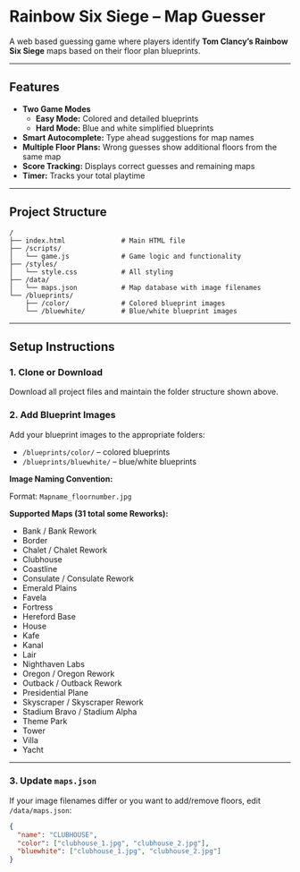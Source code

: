 # Rainbow Six Siege – Map Guesser

A web based guessing game where players identify **Tom Clancy’s Rainbow Six Siege** maps based on their floor plan blueprints.

---

## Features

- **Two Game Modes**
  - **Easy Mode:** Colored and detailed blueprints  
  - **Hard Mode:** Blue and white simplified blueprints
- **Smart Autocomplete:** Type ahead suggestions for map names  
- **Multiple Floor Plans:** Wrong guesses show additional floors from the same map  
- **Score Tracking:** Displays correct guesses and remaining maps  
- **Timer:** Tracks your total playtime  

---

## Project Structure

```text
/
├── index.html              # Main HTML file
├── /scripts/
│   └── game.js             # Game logic and functionality
├── /styles/
│   └── style.css           # All styling
├── /data/
│   └── maps.json           # Map database with image filenames
└── /blueprints/
    ├── /color/             # Colored blueprint images
    └── /bluewhite/         # Blue/white blueprint images
```

---

## Setup Instructions

### 1. Clone or Download

Download all project files and maintain the folder structure shown above.

### 2. Add Blueprint Images

Add your blueprint images to the appropriate folders:

- `/blueprints/color/` – colored blueprints  
- `/blueprints/bluewhite/` – blue/white blueprints  

**Image Naming Convention:**

Format: `Mapname_floornumber.jpg`

**Supported Maps (31 total some Reworks):**

- Bank / Bank Rework  
- Border  
- Chalet / Chalet Rework  
- Clubhouse  
- Coastline  
- Consulate / Consulate Rework  
- Emerald Plains  
- Favela  
- Fortress  
- Hereford Base  
- House  
- Kafe  
- Kanal  
- Lair  
- Nighthaven Labs  
- Oregon / Oregon Rework  
- Outback / Outback Rework  
- Presidential Plane  
- Skyscraper / Skyscraper Rework  
- Stadium Bravo / Stadium Alpha  
- Theme Park  
- Tower  
- Villa  
- Yacht

---

### 3. Update `maps.json`

If your image filenames differ or you want to add/remove floors, edit `/data/maps.json`:

```json
{
  "name": "CLUBHOUSE",
  "color": ["clubhouse_1.jpg", "clubhouse_2.jpg"],
  "bluewhite": ["clubhouse_1.jpg", "clubhouse_2.jpg"]
}
